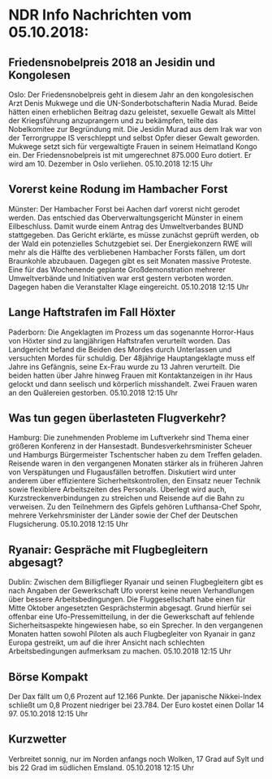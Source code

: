 # NDR Info Nachrichten vom 05.10.2018:


## Friedensnobelpreis 2018 an Jesidin und Kongolesen
Oslo: Der Friedensnobelpreis geht in diesem Jahr an den kongolesischen Arzt Denis Mukwege und die UN-Sonderbotschafterin Nadia Murad. Beide hätten einen erheblichen Beitrag dazu geleistet, sexuelle Gewalt als Mittel der Kriegsführung anzuprangern und zu bekämpfen, teilte das Nobelkomitee zur Begründung mit. Die Jesidin Murad aus dem Irak war von der Terrorgruppe IS verschleppt und selbst Opfer dieser Gewalt geworden. Mukwege setzt sich für vergewaltigte Frauen in seinem Heimatland Kongo ein. Der Friedensnobelpreis ist mit umgerechnet 875.000 Euro dotiert. Er wird am 10. Dezember in Oslo verliehen. 05.10.2018 12:15 Uhr 

## Vorerst keine Rodung im Hambacher Forst
Münster: Der Hambacher Forst bei Aachen darf vorerst nicht gerodet werden. Das entschied das Oberverwaltungsgericht Münster in einem Eilbeschluss. Damit wurde einem Antrag des Umweltverbandes BUND stattgegeben. Das Gericht erklärte, es müsse zunächst geprüft werden, ob der Wald ein potenzielles Schutzgebiet sei. Der Energiekonzern RWE will mehr als die Hälfte des verbliebenen Hambacher Forsts fällen, um dort Braunkohle abzubauen. Dagegen gibt es seit Monaten massive Proteste. Eine für das Wochenende geplante Großdemonstration mehrerer Umweltverbände und Initiativen war erst gestern verboten worden. Dagegen haben die Veranstalter Klage eingereicht. 05.10.2018 12:15 Uhr 

## Lange Haftstrafen im Fall Höxter
Paderborn: Die Angeklagten im Prozess um das sogenannte Horror-Haus von Höxter sind zu langjährigen Haftstrafen verurteilt worden. Das Landgericht befand die Beiden des Mordes durch Unterlassen und versuchten Mordes für schuldig. Der 48jährige Hauptangeklagte muss elf Jahre ins Gefängnis, seine Ex-Frau wurde zu 13 Jahren verurteilt. Die beiden hatten über Jahre hinweg Frauen mit Kontaktanzeigen in ihr Haus gelockt und dann seelisch und körperlich misshandelt. Zwei Frauen waren an den Quälereien gestorben. 05.10.2018 12:15 Uhr 

## Was tun gegen überlasteten Flugverkehr?
Hamburg:	Die zunehmenden Probleme im Luftverkehr sind Thema einer größeren Konferenz in der Hansestadt. Bundesverkehrsminister Scheuer und Hamburgs Bürgermeister Tschentscher haben zu dem Treffen geladen. Reisende waren in den vergangenen Monaten stärker als in früheren Jahren von Verspätungen und Flugausfällen betroffen. Diskutiert wird unter anderem über effizientere Sicherheitskontrollen, den Einsatz neuer Technik sowie flexiblere Arbeitszeiten des Personals. Überlegt wird auch, Kurzstreckenverbindungen zu streichen und Reisende auf die Bahn zu verweisen. Zu den Teilnehmern des Gipfels gehören Lufthansa-Chef Spohr, mehrere Verkehrsminister der Länder sowie der Chef der Deutschen Flugsicherung. 05.10.2018 12:15 Uhr 

## Ryanair: Gespräche mit Flugbegleitern abgesagt?
Dublin: Zwischen dem Billigflieger Ryanair und seinen Flugbegleitern gibt es nach Angaben der Gewerkschaft Ufo vorerst keine neuen Verhandlungen über bessere Arbeitsbedingungen. Die Fluggesellschaft habe einen für Mitte Oktober angesetzten Gesprächstermin abgesagt. Grund hierfür sei offenbar eine Ufo-Pressemitteilung, in der die Gewerkschaft auf fehlende Sicherheitsaspekte hingewiesen habe, so ein Sprecher. In den vergangenen Monaten hatten sowohl Piloten als auch Flugbegleiter von Ryanair in ganz Europa gestreikt, um auf die ihrer Ansicht nach schlechten Arbeitsbedingungen aufmerksam zu machen. 05.10.2018 12:15 Uhr 

## Börse Kompakt
Der Dax fällt um 0,6 Prozent auf 12.166 Punkte. Der japanische Nikkei-Index schließt um 0,8 Prozent niedriger bei 23.784. Der Euro kostet einen Dollar 14 97. 05.10.2018 12:15 Uhr 

## Kurzwetter
Verbreitet sonnig, nur im Norden anfangs noch Wolken, 17 Grad auf Sylt und bis 22 Grad im südlichen Emsland. 05.10.2018 12:15 Uhr 
